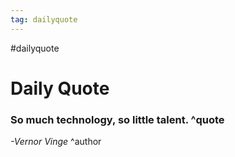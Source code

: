 ```yaml
---
tag: dailyquote
---
```


#dailyquote

# Daily Quote

### So much technology, so little talent. ^quote
*-Vernor Vinge* ^author
